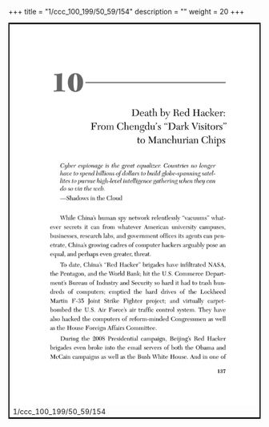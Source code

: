 +++
title = "1/ccc_100_199/50_59/154"
description = ""
weight = 20
+++

<table style="border:2px solid black;max-width:800px;max-height:800px;" 
><tr><td><img class="center-fit-jpg"
src="/jpg_/out_jpg_dbc_154.jpg"  >1/ccc_100_199/50_59/154</img></td></tr></table>